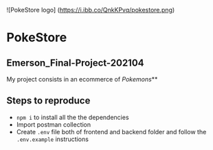 ![PokeStore logo] (https://i.ibb.co/QnkKPvq/pokestore.png)

# PokeStore

## Emerson_Final-Project-202104

My project consists in an ecommerce of _Pokemons_**

## Steps to reproduce

- `npm i` to install all the the dependencies
- Import postman collection
- Create `.env` file both of frontend and backend folder and follow the `.env.example` instructions